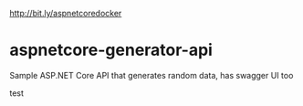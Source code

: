 http://bit.ly/aspnetcoredocker

# aspnetcore-generator-api

Sample ASP.NET Core API that generates random data, has swagger UI too

test
